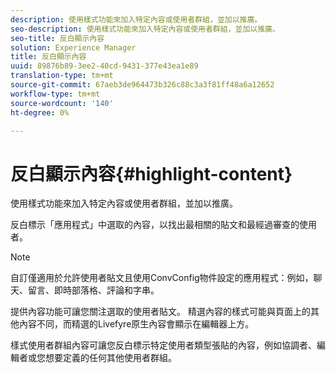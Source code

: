 ```yaml
---
description: 使用樣式功能來加入特定內容或使用者群組，並加以推廣。
seo-description: 使用樣式功能來加入特定內容或使用者群組，並加以推廣。
seo-title: 反白顯示內容
solution: Experience Manager
title: 反白顯示內容
uuid: 89876b89-3ee2-40cd-9431-377e43ea1e89
translation-type: tm+mt
source-git-commit: 67aeb3de964473b326c88c3a3f81ff48a6a12652
workflow-type: tm+mt
source-wordcount: '140'
ht-degree: 0%

---
```



# 反白顯示內容{#highlight-content}

使用樣式功能來加入特定內容或使用者群組，並加以推廣。

反白標示「應用程式」中選取的內容，以找出最相關的貼文和最經過審查的使用者。

>[!NOTE]
>
>自訂僅適用於允許使用者貼文且使用ConvConfig物件設定的應用程式：例如，聊天、留言、即時部落格、評論和字串。

提供內容功能可讓您關注選取的使用者貼文。 精選內容的樣式可能與頁面上的其他內容不同，而精選的Livefyre原生內容會顯示在編輯器上方。

樣式使用者群組內容可讓您反白標示特定使用者類型張貼的內容，例如協調者、編輯者或您想要定義的任何其他使用者群組。
